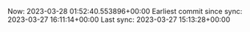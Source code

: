 Now: 2023-03-28 01:52:40.553896+00:00 Earliest commit since sync: 2023-03-27 16:11:14+00:00 Last sync: 2023-03-27 15:13:28+00:00
